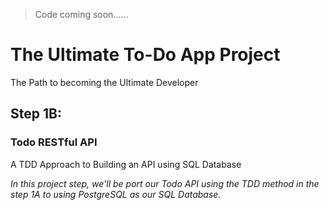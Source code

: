 > Code coming soon......

# The Ultimate To-Do App Project

The Path to becoming the Ultimate Developer

## **Step 1B:**

### Todo RESTful API

A TDD Approach to Building an API using SQL Database

*In this project step, we'll be port our Todo API using the TDD method in the step 1A to using PostgreSQL as our SQL Database.*

